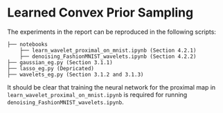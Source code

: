 # Learned Convex Prior Sampling

The experiments in the report can be reproduced in the following scripts:
```
├── notebooks
    ├── learn_wavelet_proximal_on_mnist.ipynb (Section 4.2.1)
    ├── denoising_FashionMNIST_wavelets.ipynb (Section 4.2.2)
├── gaussian_eg.py (Section 3.1.1)
├── lasso_eg.py (Depricated)
├── wavelets_eg.py (Section 3.1.2 and 3.1.3)
```
It should be clear that training the neural network for the proximal map in ```learn_wavelet_proximal_on_mnist.ipynb``` is required for running ```denoising_FashionMNIST_wavelets.ipynb```. 
